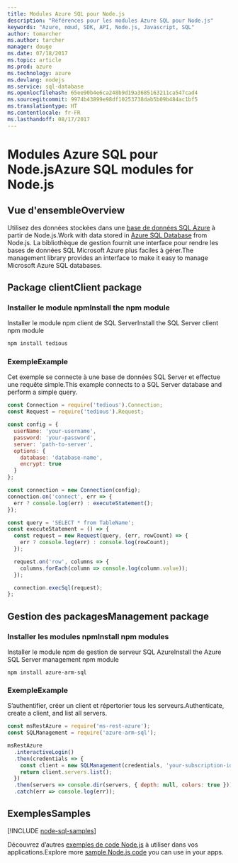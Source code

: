 ```yaml
---
title: Modules Azure SQL pour Node.js
description: "Références pour les modules Azure SQL pour Node.js"
keywords: "Azure, nœud, SDK, API, Node.js, Javascript, SQL"
author: tomarcher
ms.author: tarcher
manager: douge
ms.date: 07/18/2017
ms.topic: article
ms.prod: azure
ms.technology: azure
ms.devlang: nodejs
ms.service: sql-database
ms.openlocfilehash: 65ee90b4e6ca248b9d19a3685163211ca547cad4
ms.sourcegitcommit: 9974b43899e98df10253738dab5b09b484ac1bf5
ms.translationtype: HT
ms.contentlocale: fr-FR
ms.lasthandoff: 08/17/2017
---
```

# <a name="azure-sql-modules-for-nodejs"></a><span data-ttu-id="c9a58-104">Modules Azure SQL pour Node.js</span><span class="sxs-lookup"><span data-stu-id="c9a58-104">Azure SQL modules for Node.js</span></span>

## <a name="overview"></a><span data-ttu-id="c9a58-105">Vue d'ensemble</span><span class="sxs-lookup"><span data-stu-id="c9a58-105">Overview</span></span>

<span data-ttu-id="c9a58-106">Utilisez des données stockées dans une [base de données SQL Azure](https://docs.microsoft.com/azure/sql-database/sql-database-technical-overview) à partir de Node.js.</span><span class="sxs-lookup"><span data-stu-id="c9a58-106">Work with data stored in [Azure SQL Database](https://docs.microsoft.com/azure/sql-database/sql-database-technical-overview) from Node.js.</span></span>
<span data-ttu-id="c9a58-107">La bibliothèque de gestion fournit une interface pour rendre les bases de données SQL Microsoft Azure plus faciles à gérer.</span><span class="sxs-lookup"><span data-stu-id="c9a58-107">The management library provides an interface to make it easy to manage Microsoft Azure SQL databases.</span></span>

## <a name="client-package"></a><span data-ttu-id="c9a58-108">Package client</span><span class="sxs-lookup"><span data-stu-id="c9a58-108">Client package</span></span>

### <a name="install-the-npm-module"></a><span data-ttu-id="c9a58-109">Installer le module npm</span><span class="sxs-lookup"><span data-stu-id="c9a58-109">Install the npm module</span></span>

<span data-ttu-id="c9a58-110">Installer le module npm client de SQL Server</span><span class="sxs-lookup"><span data-stu-id="c9a58-110">Install the SQL Server client npm module</span></span>

```bash
npm install tedious
```

### <a name="example"></a><span data-ttu-id="c9a58-111">Exemple</span><span class="sxs-lookup"><span data-stu-id="c9a58-111">Example</span></span>

<span data-ttu-id="c9a58-112">Cet exemple se connecte à une base de données SQL Server et effectue une requête simple.</span><span class="sxs-lookup"><span data-stu-id="c9a58-112">This example connects to a SQL Server database and perform a simple query.</span></span>

```javascript
const Connection = require('tedious').Connection;
const Request = require('tedious').Request;

const config = {
  userName: 'your-username',
  password: 'your-password',
  server: 'path-to-server',
  options: {
    database: 'database-name',
    encrypt: true
  }
};

const connection = new Connection(config);
connection.on('connect', err => {
  err ? console.log(err) : executeStatement();
});

const query = 'SELECT * from TableName';
const executeStatement = () => {
  const request = new Request(query, (err, rowCount) => {
    err ? console.log(err) : console.log(rowCount);
  });

  request.on('row', columns => {
    columns.forEach(column => console.log(column.value));
  });

  connection.execSql(request);
};
```

## <a name="management-package"></a><span data-ttu-id="c9a58-113">Gestion des packages</span><span class="sxs-lookup"><span data-stu-id="c9a58-113">Management package</span></span>

### <a name="install-npm-modules"></a><span data-ttu-id="c9a58-114">Installer les modules npm</span><span class="sxs-lookup"><span data-stu-id="c9a58-114">Install npm modules</span></span>

<span data-ttu-id="c9a58-115">Installer le module npm de gestion de serveur SQL Azure</span><span class="sxs-lookup"><span data-stu-id="c9a58-115">Install the Azure SQL Server management npm module</span></span>

```
npm install azure-arm-sql
```   

### <a name="example"></a><span data-ttu-id="c9a58-116">Exemple</span><span class="sxs-lookup"><span data-stu-id="c9a58-116">Example</span></span>

<span data-ttu-id="c9a58-117">S’authentifier, créer un client et répertorier tous les serveurs.</span><span class="sxs-lookup"><span data-stu-id="c9a58-117">Authenticate, create a client, and list all servers.</span></span>

```javascript
const msRestAzure = require('ms-rest-azure');
const SQLManagement = require('azure-arm-sql');

msRestAzure
  .interactiveLogin()
  .then(credentials => {
    const client = new SQLManagement(credentials, 'your-subscription-id');
    return client.servers.list();
  })
  .then(servers => console.dir(servers, { depth: null, colors: true }))
  .catch(err => console.log(err));
```

## <a name="samples"></a><span data-ttu-id="c9a58-118">Exemples</span><span class="sxs-lookup"><span data-stu-id="c9a58-118">Samples</span></span>

[!INCLUDE [node-sql-samples](../docs-ref-conceptual/includes/sql-samples.md)]

<span data-ttu-id="c9a58-119">Découvrez d’autres [exemples de code Node.js](https://azure.microsoft.com/resources/samples/?platform=nodejs) à utiliser dans vos applications.</span><span class="sxs-lookup"><span data-stu-id="c9a58-119">Explore more [sample Node.js code](https://azure.microsoft.com/resources/samples/?platform=nodejs) you can use in your apps.</span></span>
